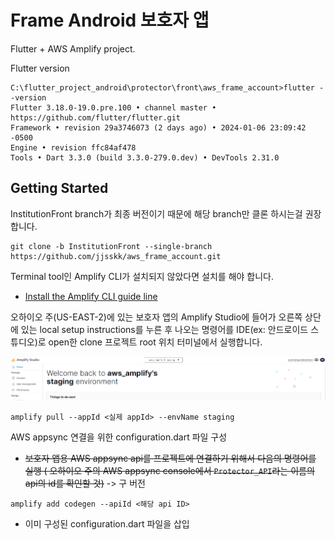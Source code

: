 # Frame Android 보호자 앱

Flutter + AWS Amplify project.

Flutter version
```
C:\flutter_project_android\protector\front\aws_frame_account>flutter --version
Flutter 3.18.0-19.0.pre.100 • channel master • https://github.com/flutter/flutter.git
Framework • revision 29a3746073 (2 days ago) • 2024-01-06 23:09:42 -0500
Engine • revision ffc84af478
Tools • Dart 3.3.0 (build 3.3.0-279.0.dev) • DevTools 2.31.0
```

## Getting Started

InstitutionFront branch가 최종 버전이기 때문에 해당 branch만 클론 하시는걸 권장합니다.

```
git clone -b InstitutionFront --single-branch https://github.com/jjsskk/aws_frame_account.git
```
Terminal tool인 Amplify CLI가 설치되지 않았다면 설치를 해야 합니다.

- [Install the Amplify CLI guide line](https://docs.amplify.aws/flutter/start/getting-started/installation/)

오하이오 주(US-EAST-2)에 있는 보호자 앱의 Amplify Studio에 들어가 오른쪽 상단에 있는 local setup instructions를 누른 후 나오는 명령어를 IDE(ex: 안드로이드 스튜디오)로 open한 clone 프로젝트 root 위치 터미널에서 실행합니다.

![Alt text](image.png)

```
amplify pull --appId <실제 appId> --envName staging
```
AWS appsync 연결을 위한 configuration.dart 파일 구성

- ~~보호자 앱용 AWS appsync api를 프로젝트에 연결하기 위해서 다음의 명령어를 실행 ( 오하이오 주의 AWS appsync console에서 `Protector_API`라는 이름의 api의 id를 확인할 것)~~ -> 구 버전

```
amplify add codegen --apiId <해당 api ID>
```

- 이미 구성된 configuration.dart 파일을 삽입
 


